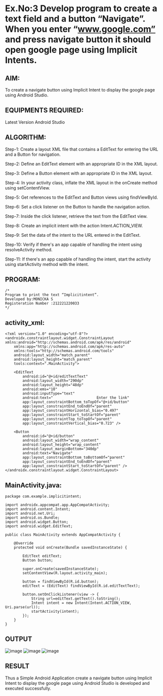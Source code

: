 # Ex.No:3 Develop program to create a text field and a button “Navigate”. When you enter “www.google.com” and press navigate button it should open google page using Implicit Intents.


## AIM:

To create a navigate button using Implicit Intent to display the google page using Android Studio.

## EQUIPMENTS REQUIRED:

Latest Version Android Studio

## ALGORITHM:
Step-1: Create a layout XML file that contains a EditText for entering the URL and a Button for navigation.

Step-2: Define an EditText element with an appropriate ID in the XML layout.

Step-3: Define a Button element with an appropriate ID in the XML layout.

Step-4: In your activity class, inflate the XML layout in the onCreate method using setContentView.

Step-5: Get references to the EditText and Button views using findViewById.

Step-6: Set a click listener on the Button to handle the navigation action.

Step-7: Inside the click listener, retrieve the text from the EditText view.

Step-8: Create an implicit intent with the action Intent.ACTION_VIEW.

Step-9: Set the data of the intent to the URL entered in the EditText.

Step-10: Verify if there's an app capable of handling the intent using resolveActivity method.

Step-11: If there's an app capable of handling the intent, start the activity using startActivity method with the intent.



## PROGRAM:
```
/*
Program to print the text “Implicitintent”.
Developed by:MONICKA S
Registeration Number :212221220033
*/
```
## activity_xml:
```
<?xml version="1.0" encoding="utf-8"?>
<androidx.constraintlayout.widget.ConstraintLayout xmlns:android="http://schemas.android.com/apk/res/android"
    xmlns:app="http://schemas.android.com/apk/res-auto"
    xmlns:tools="http://schemas.android.com/tools"
    android:layout_width="match_parent"
    android:layout_height="match_parent"
    tools:context=".MainActivity">

    <EditText
        android:id="@+id/editTextText"
        android:layout_width="290dp"
        android:layout_height="48dp"
        android:ems="10"
        android:inputType="text"
        android:text="                    Enter the link"
        app:layout_constraintBottom_toTopOf="@+id/button"
        app:layout_constraintEnd_toEndOf="parent"
        app:layout_constraintHorizontal_bias="0.497"
        app:layout_constraintStart_toStartOf="parent"
        app:layout_constraintTop_toTopOf="parent"
        app:layout_constraintVertical_bias="0.723" />

    <Button
        android:id="@+id/button"
        android:layout_width="wrap_content"
        android:layout_height="wrap_content"
        android:layout_marginBottom="340dp"
        android:text="Navigate"
        app:layout_constraintBottom_toBottomOf="parent"
        app:layout_constraintEnd_toEndOf="parent"
        app:layout_constraintStart_toStartOf="parent" />
</androidx.constraintlayout.widget.ConstraintLayout>
```
## MainActivity.java:
```
package com.example.implicitintent;

import androidx.appcompat.app.AppCompatActivity;
import android.content.Intent;
import android.net.Uri;
import android.os.Bundle;
import android.widget.Button;
import android.widget.EditText;

public class MainActivity extends AppCompatActivity {

    @Override
    protected void onCreate(Bundle savedInstanceState) {

        EditText editText;
        Button button;

        super.onCreate(savedInstanceState);
        setContentView(R.layout.activity_main);

        button = findViewById(R.id.button);
        editText = (EditText) findViewById(R.id.editTextText);

        button.setOnClickListener(view -> {
            String url=editText.getText().toString();
            Intent intent = new Intent(Intent.ACTION_VIEW, Uri.parse(url));
            startActivity(intent);
        });
    }
}
```




## OUTPUT
![image](https://github.com/suryacse05/Mobile-Application-Development/assets/143497806/9c9a07d5-4350-4420-85a3-734701d9455b)
![image](https://github.com/suryacse05/Mobile-Application-Development/assets/143497806/757c3bda-e8d3-4f8f-9b9d-f81af52e29d0)
![image](https://github.com/suryacse05/Mobile-Application-Development/assets/143497806/86902c2e-efc1-4cc3-8a51-cf426783f52c)






## RESULT
Thus a Simple Android Application create a navigate button using Implicit Intent to display the google page using Android Studio is developed and executed successfully.


